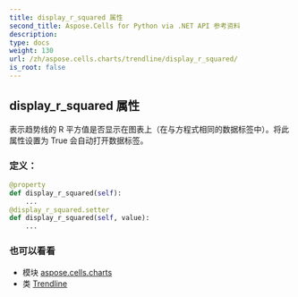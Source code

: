 ```yaml
---
title: display_r_squared 属性
second_title: Aspose.Cells for Python via .NET API 参考资料
description:
type: docs
weight: 130
url: /zh/aspose.cells.charts/trendline/display_r_squared/
is_root: false
---
```

## display_r_squared 属性

表示趋势线的 R 平方值是否显示在图表上（在与方程式相同的数据标签中）。将此属性设置为 True 会自动打开数据标签。
### 定义：
```python
@property
def display_r_squared(self):
    ...
@display_r_squared.setter
def display_r_squared(self, value):
    ...
```

### 也可以看看
* 模块 [aspose.cells.charts](../../)
* 类 [Trendline](/cells/python-net/zh/aspose.cells.charts/trendline)
